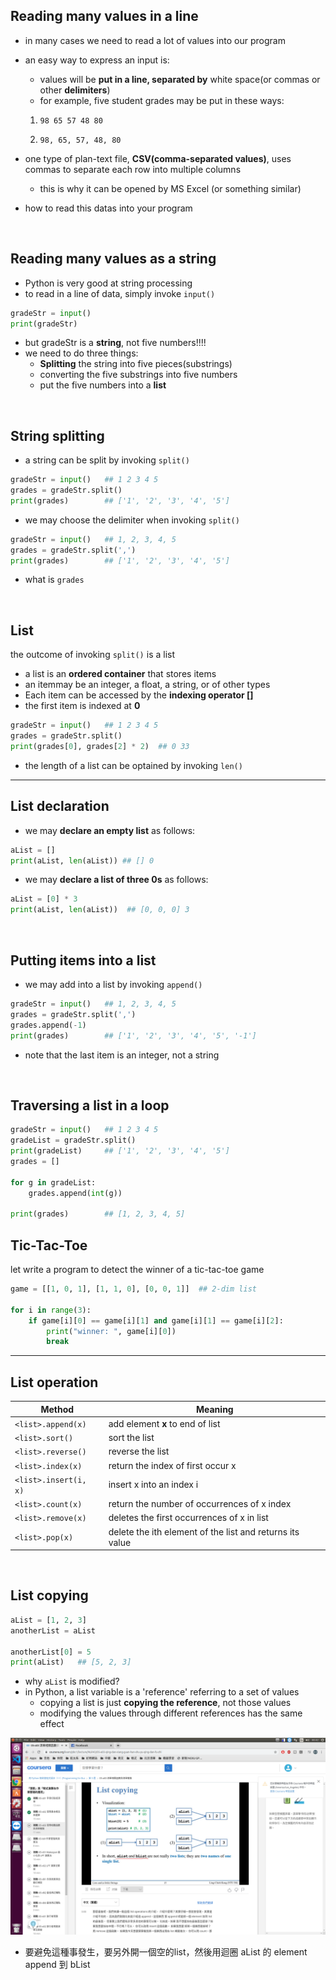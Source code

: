 ## Reading many values in a line
- in many cases we need to read a lot of values into our program
- an easy way to express an input is:
    - values will be **put in a line, separated by** white space(or commas or other **delimiters**)
    - for example, five student grades may be put in these ways:
    
    1. `98 65 57 48 80` 
    
    2. `98, 65, 57, 48, 80`
- one type of plan-text file, **CSV(comma-separated values)**, uses commas to separate each row into multiple columns
    - this is why it can be opened by MS Excel (or something similar)
- how to read this datas into your program

<br>

## Reading many values as a string
- Python is very good at string processing
- to read in a line of data, simply invoke `input()`
```python
gradeStr = input()
print(gradeStr)
```
- but gradeStr is a **string**, not five numbers!!!!
- we need to do three things:
    - **Splitting** the string into five pieces(substrings)
    - converting the five substrings into five numbers
    - put the five numbers into a **list**

<br>

## String splitting
- a string can be split by invoking `split()`
```python
gradeStr = input()   ## 1 2 3 4 5
grades = gradeStr.split()
print(grades)        ## ['1', '2', '3', '4', '5']
```

- we may choose the delimiter when invoking `split()`
```python
gradeStr = input()   ## 1, 2, 3, 4, 5
grades = gradeStr.split(',')
print(grades)        ## ['1', '2', '3', '4', '5']
```

- what is `grades`

<br>

## List

the outcome of invoking `split()` is a list

- a list is an **ordered container** that stores items
- an itemmay be an integer, a float, a string, or of other types
- Each item can be accessed by the **indexing operator []**
- the first item is indexed at **0**
```python
gradeStr = input()   ## 1 2 3 4 5
grades = gradeStr.split()
print(grades[0], grades[2] * 2)  ## 0 33
```

- the length of a list can be optained by invoking `len()`

-----------------

## List declaration
- we may **declare an empty list** as follows:
``` python
aList = []
print(aList, len(aList)) ## [] 0
```

- we may **declare a list of three 0s** as follows:
```python
aList = [0] * 3
print(aList, len(aList))  ## [0, 0, 0] 3
```

<br>

## Putting items into a list
- we may add into a list by invoking `append()`
```python
gradeStr = input()   ## 1, 2, 3, 4, 5
grades = gradeStr.split(',')
grades.append(-1)
print(grades)        ## ['1', '2', '3', '4', '5', '-1']
```
- note that the last item is an integer, not a string

<br>

## Traversing a list in a loop
```python
gradeStr = input()   ## 1 2 3 4 5
gradeList = gradeStr.split()
print(gradeList)     ## ['1', '2', '3', '4', '5']
grades = []

for g in gradeList:
    grades.append(int(g))

print(grades)        ## [1, 2, 3, 4, 5]
```

## Tic-Tac-Toe
let write a program to detect the winner of a tic-tac-toe game

```python
game = [[1, 0, 1], [1, 1, 0], [0, 0, 1]]  ## 2-dim list

for i in range(3):
    if game[i][0] == game[i][1] and game[i][1] == game[i][2]:
        print("winner: ", game[i][0])
        break
```

--------------

## List operation

| Method | Meaning |
| ---    | ---     |
| `<list>.append(x)` | add element **x** to end of list|
|`<list>.sort()` | sort the list |
|`<list>.reverse()`|reverse the list|
|`<list>.index(x)`|return the index of first occur x|
|`<list>.insert(i, x)`|insert x into an index i|
|`<list>.count(x)`|return the number of occurrences of x index|
|`<list>.remove(x)`|deletes the first occurrences of x in list|
|`<list>.pop(x)`|delete the ith element of the list and returns its value|

<br>

## List copying
```python
aList = [1, 2, 3]
anotherList = aList

anotherList[0] = 5
print(aList)   ## [5, 2, 3]
```

- why `aList` is modified?
- in Python, a list variable is a 'reference' referring to a set of values
    - copying a list is just **copying the reference**, not those values
    - modifying the values through different references has the same effect

![lis](picture/list.png)

- 要避免這種事發生，要另外開一個空的list，然後用迴圈 aList 的 element append 到 bList

